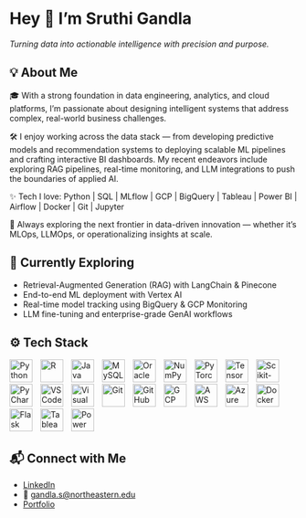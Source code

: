 # Hey 👋 I’m Sruthi Gandla  
*Turning data into actionable intelligence with precision and purpose.*


## 💡 About Me

🎓 With a strong foundation in data engineering, analytics, and cloud platforms, I’m passionate about designing intelligent systems that address complex, real-world business challenges.

🛠️ I enjoy working across the data stack — from developing predictive models and recommendation systems to deploying scalable ML pipelines and crafting interactive BI dashboards. My recent endeavors include exploring RAG pipelines, real-time monitoring, and LLM integrations to push the boundaries of applied AI.

✨ Tech I love: Python | SQL | MLflow | GCP | BigQuery | Tableau | Power BI | Airflow | Docker | Git | Jupyter

🚀 Always exploring the next frontier in data-driven innovation — whether it’s MLOps, LLMOps, or operationalizing insights at scale.

## 🧭 Currently Exploring

- Retrieval-Augmented Generation (RAG) with LangChain & Pinecone  
- End-to-end ML deployment with Vertex AI  
- Real-time model tracking using BigQuery & GCP Monitoring  
- LLM fine-tuning and enterprise-grade GenAI workflows


## ⚙️ Tech Stack

<p align="left">
  <img src="https://cdn.jsdelivr.net/gh/devicons/devicon/icons/python/python-original.svg" height="40" alt="Python" style="margin-right:10px;"/>
  <img src="https://cdn.jsdelivr.net/gh/devicons/devicon/icons/r/r-original.svg" height="40" alt="R" style="margin-right:10px;"/>
  <img src="https://cdn.jsdelivr.net/gh/devicons/devicon/icons/java/java-original.svg" height="40" alt="Java" style="margin-right:10px;"/>
  <img src="https://cdn.jsdelivr.net/gh/devicons/devicon/icons/mysql/mysql-original.svg" height="40" alt="MySQL" style="margin-right:10px;"/>
  <img src="https://cdn.jsdelivr.net/gh/devicons/devicon/icons/oracle/oracle-original.svg" height="40" alt="Oracle" style="margin-right:10px;"/>
  <img src="https://cdn.jsdelivr.net/gh/devicons/devicon/icons/numpy/numpy-original.svg" height="40" alt="NumPy" style="margin-right:10px;"/>
  <img src="https://cdn.jsdelivr.net/gh/devicons/devicon/icons/pytorch/pytorch-original.svg" height="40" alt="PyTorch" style="margin-right:10px;"/>
  <img src="https://cdn.jsdelivr.net/gh/devicons/devicon/icons/tensorflow/tensorflow-original.svg" height="40" alt="TensorFlow" style="margin-right:10px;"/>
  <img src="https://upload.wikimedia.org/wikipedia/commons/0/05/Scikit_learn_logo_small.svg" height="40" alt="Scikit-learn" style="margin-right:10px;"/>
  <img src="https://cdn.jsdelivr.net/gh/devicons/devicon/icons/pycharm/pycharm-original.svg" height="40" alt="PyCharm" style="margin-right:10px;"/>
  <img src="https://cdn.jsdelivr.net/gh/devicons/devicon/icons/vscode/vscode-original.svg" height="40" alt="VS Code" style="margin-right:10px;"/>
  <img src="https://cdn.jsdelivr.net/gh/devicons/devicon/icons/visualstudio/visualstudio-plain.svg" height="40" alt="Visual Studio" style="margin-right:10px;"/>
  <img src="https://cdn.jsdelivr.net/gh/devicons/devicon/icons/git/git-original.svg" height="40" alt="Git" style="margin-right:10px;"/>
  <img src="https://cdn.jsdelivr.net/gh/devicons/devicon/icons/github/github-original.svg" height="40" alt="GitHub" style="margin-right:10px;"/>
  <img src="https://upload.wikimedia.org/wikipedia/commons/1/18/Google_Cloud_Logo.svg" height="40" alt="GCP" style="margin-right:10px;"/>
  <img src="https://img.icons8.com/color/48/amazon-web-services.png" height="40" alt="AWS" style="margin-right:10px;"/>
  <img src="https://cdn.jsdelivr.net/gh/devicons/devicon/icons/azure/azure-original.svg" height="40" alt="Azure" style="margin-right:10px;"/>
  <img src="https://cdn.jsdelivr.net/gh/devicons/devicon/icons/docker/docker-original.svg" height="40" alt="Docker" style="margin-right:10px;"/>
  <img src="https://cdn.jsdelivr.net/gh/devicons/devicon/icons/flask/flask-original.svg" height="40" alt="Flask" style="margin-right:10px;"/>
  <img src="https://img.icons8.com/color/48/tableau-software.png" height="40" alt="Tableau" style="margin-right:10px;"/>
  <img src="https://img.icons8.com/color/48/power-bi.png" height="40" alt="Power BI" style="margin-right:10px;"/>
</p>



## 📬 Connect with Me

- [LinkedIn](https://www.linkedin.com/in/sruthi-gandla-38464b206/)
- 📧 [gandla.s@northeastern.edu](mailto:gandla.s@northeastern.edu)
- [Portfolio](https://sruthigandla.vercel.app)

<!--
**SruthiGandla01/SruthiGandla01** is a ✨ _special_ ✨ repository because its `README.md` (this file) appears on your GitHub profile.

Here are some ideas to get you started:

- 🔭 I’m currently working on ...
- 🌱 I’m currently learning ...
- 👯 I’m looking to collaborate on ...
- 🤔 I’m looking for help with ...
- 💬 Ask me about ...
- 📫 How to reach me: ...
- 😄 Pronouns: ...
- ⚡ Fun fact: ...
-->
